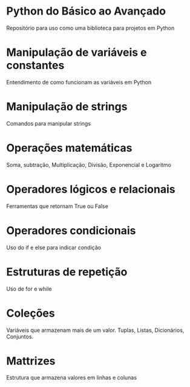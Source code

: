 # Python do Básico ao Avançado
Repositório para uso como uma biblioteca para projetos em Python

# Manipulação de variáveis e constantes
Entendimento de como funcionam as variáveis em Python

# Manipulação de strings
Comandos para manipular strings

# Operações matemáticas
Soma, subtração, Multiplicação, Divisão, Exponencial e Logaritmo

# Operadores lógicos e relacionais
Ferramentas que retornam True ou False

# Operadores condicionais
Uso do if e else para indicar condição

# Estruturas de repetição
Uso de for e while

# Coleções
Variáveis que armazenam mais de um valor. Tuplas, Listas, Dicionários, Conjuntos.

# Mattrizes
Estrutura que armazena valores em linhas e colunas

